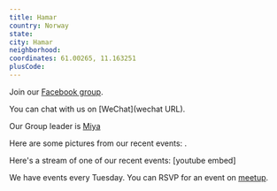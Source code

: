 ```yaml
---
title: Hamar
country: Norway
state: 
city: Hamar
neighborhood: 
coordinates: 61.00265, 11.163251
plusCode:
---
```

Join our [Facebook group](https://www.facebook.com/groups/free.code.camp.hamar).

You can chat with us on [WeChat](wechat URL).

Our Group leader is [Miya](freecodecamp.org/miya)

Here are some pictures from our recent events:
![]().

Here's a stream of one of our recent events:
[youtube embed]

We have events every Tuesday. You can RSVP for an event on [meetup](meetupurl).
